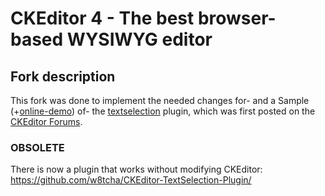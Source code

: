 CKEditor 4 - The best browser-based WYSIWYG editor
==================================================

## Fork description

This fork was done to implement the needed changes for- and a Sample (+[online-demo](http://jsfiddle.net/sirtet/TX5bc/)) of- the [textselection](https://github.com/sirtet/ckeditor-dev/tree/master/plugins/textselection) plugin, which was first posted on the [CKEditor Forums](http://ckeditor.com/comment/123133#comment-123133).

### OBSOLETE
There is now a plugin that works without modifying CKEditor:
https://github.com/w8tcha/CKEditor-TextSelection-Plugin/
